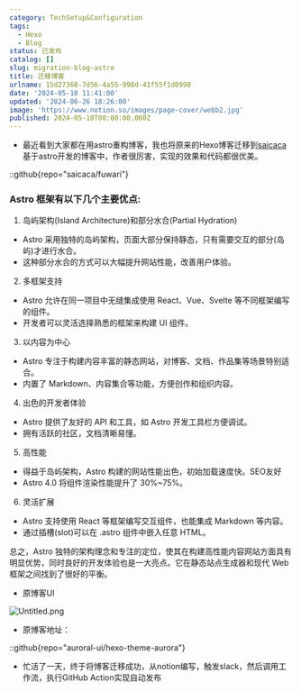 ```yaml
---
category: TechSetup&Configuration
tags:
  - Hexo
  - Blog
status: 已发布
catalog: []
slug: migration-blog-astro
title: 迁移博客
urlname: 15d27368-7d56-4a55-998d-41f55f1d0998
date: '2024-05-10 11:41:00'
updated: '2024-06-26 18:26:00'
image: 'https://www.notion.so/images/page-cover/webb2.jpg'
published: 2024-05-10T08:00:00.000Z
---
```

- 最近看到大家都在用astro重构博客，我也将原来的Hexo博客迁移到[saicaca](https://github.com/saicaca/fuwari)基于astro开发的博客中，作者很厉害，实现的效果和代码都很优美。

::github{repo="saicaca/fuwari"}


### Astro 框架有以下几个主要优点:



1. 岛屿架构(Island Architecture)和部分水合(Partial Hydration)
- Astro 采用独特的岛屿架构，页面大部分保持静态，只有需要交互的部分(岛屿)才进行水合。
- 这种部分水合的方式可以大幅提升网站性能，改善用户体验。

2. 多框架支持
- Astro 允许在同一项目中无缝集成使用 React、Vue、Svelte 等不同框架编写的组件。
- 开发者可以灵活选择熟悉的框架来构建 UI 组件。

3. 以内容为中心
- Astro 专注于构建内容丰富的静态网站，对博客、文档、作品集等场景特别适合。
- 内置了 Markdown、内容集合等功能，方便创作和组织内容。

4. 出色的开发者体验
- Astro 提供了友好的 API 和工具，如 Astro 开发工具栏方便调试。
- 拥有活跃的社区，文档清晰易懂。

5. 高性能
- 得益于岛屿架构，Astro 构建的网站性能出色，初始加载速度快。SEO友好
- Astro 4.0 将组件渲染性能提升了 30%~75%。

6. 灵活扩展
- Astro 支持使用 React 等框架编写交互组件，也能集成 Markdown 等内容。
- 通过插槽(slot)可以在 .astro 组件中嵌入任意 HTML。

总之，Astro 独特的架构理念和专注的定位，使其在构建高性能内容网站方面具有明显优势，同时良好的开发体验也是一大亮点。它在静态站点生成器和现代 Web 框架之间找到了很好的平衡。

- 原博客UI

![Untitled.png](https://prod-files-secure.s3.us-west-2.amazonaws.com/5d24fe63-e567-4804-86f9-9fdc62e13082/3d59c350-432a-4fb6-a08f-0638fef2026e/Untitled.png?X-Amz-Algorithm=AWS4-HMAC-SHA256&X-Amz-Content-Sha256=UNSIGNED-PAYLOAD&X-Amz-Credential=ASIAZI2LB46635SUAUAB%2F20250226%2Fus-west-2%2Fs3%2Faws4_request&X-Amz-Date=20250226T053840Z&X-Amz-Expires=3600&X-Amz-Security-Token=IQoJb3JpZ2luX2VjEBkaCXVzLXdlc3QtMiJGMEQCIH1VzgkLK0LxGsfMrXHugHxfRxYNHrLmQEWJbDv9r2mzAiAzSHQQJoptMfsVKvXWxUyB%2BeKrYMLYHlEDaaUNtyhzMSr%2FAwhREAAaDDYzNzQyMzE4MzgwNSIMEiVMBwwSTdYx%2BStdKtwDWhLsh6ML3el25T0UIPvjSY2KXRAc1ZOtHl4rQZRmnQyeIod8nzlYheFpEBhtG%2B%2Bl2LQiug8BRgGVGBwYGo8BtJOWZX39v5Qc1KgUuuioCkCV%2B7B1eAhNP2JJ49LFy%2F%2B%2FC5%2BE2S5F7xKgMnpyzvJkIxZzn0GBSecmkVLtP6OD%2BiWMyXD3A44iHIKUQRrIBn74G%2FxGodGrdLljXl1OXCgV%2FFRNX5p1VblZgBp0qBba34Vhk2Y%2F7onngwPZwqKrwGLGigASLD5MuR2p3y0sop8OkPNRjiOijZS2MQZoRJuiSveDcqJodO3QeMTqL6%2B9fjhafv6zhoCxOZy8eIi%2F%2B57i656b%2FST7%2BCnuoeKGm0FVDDr6owOAW9Nn7JjaiVTBDYPtToXtHSaaPcwptlEiyd9RCuUfw073n3UmcdN9qmwl16e2joUI7cPm66cLzZZYTg%2F2QySDjumjqTHQcPFeihb%2BvbSDu7tbdkRY71M9qD0RZUAKnqzRnEVCqZ5q7CZIJadfbqpm%2Fatdx65DUaK8gCmHUlPGceii4w5v9wD2EInKnrAs7IWIQrbTsRqYNEhb5Xbhn5oUOu38RPzS3RgUi%2BTQuIiTlu2QGUmZpoi2kDJTSYAM0HK%2B8upFsMrOH%2Bww7Lv5vQY6pgEiEbCFMw%2FVjygOVwJR0A4fqkO8hfiVascPNLCwyF9ywE5ELDy3Y6ZyPyCkWhaPkJrrJinPhbIQjMl67fr6SkrcMcX9XYRmtAiPMhU46r4J%2BosweGMzZSOJGZc78IvNtynX95ifItMlfMxp2g5GcI0ntaP7DcLVIaN5Yde52IUeayrQ6VuZQL6TsmqVeM8uATUYQKBSB7Thtx3LL1mABLpmgFqIy02X&X-Amz-Signature=11f5bfb10bc33747ee64a8da198cf13cee8a3d55a9c30faeadecfe446ac51307&X-Amz-SignedHeaders=host&x-id=GetObject)

- 原博客地址：

::github{repo="auroral-ui/hexo-theme-aurora"}

- 忙活了一天，终于将博客迁移成功，从notion编写，触发slack，然后调用工作流，执行GitHub Action实现自动发布
